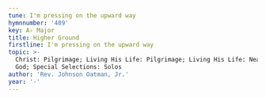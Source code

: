 ```yaml
---
tune: I'm pressing on the upward way
hymnnumber: '489'
key: A♭ Major
title: Higher Ground
firstline: I'm pressing on the upward way
topic: >-
  Christ: Pilgrimage; Living His Life: Pilgrimage; Living His Life: Nearer to
  God; Special Selections: Solos
author: 'Rev. Johnson Oatman, Jr.'
year: '-'
---
```

